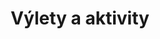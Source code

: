---
layout: "pages/vylety-aktivity.njk"

title: 'Výlety a aktivity'
description: 'Výlety a aktivity pro celou rodinu. Objevte cyklotrasy, památky, golf nebo relaxaci u vody v okolí Chateau Orlice.'
permalink: 'cs/vylety-aktivity/'

eleventyNavigation:
  key: Výlety a aktivity
  parent: Služby a zážitky
  order: 700


landing:
  breadcrumbsHome: Domů
  breadcrumbsCurrent: Výlety a aktivity

  heading: Naše tipy na výlety

  mouseIconAlt: Ikona počítačové myši

  imageUrl: /assets/images/trips/trips.jpg
  imageAlt: Zámek Letohrad


posts:
  topper: Výlety a aktivity
  heading: Kam vyrazit během pobytu


ctaPosts:
  items:
    - title: Aktuality
      url: /aktuality

      imageUrl: /assets/images/news/news.jpg
      imageAlt: Chateau Orlice z ptačího pohledu

    - title: Pobytové balíčky
      url: /pobytove-balicky

      imageUrl: /assets/images/stay-packages/stay-packages-1.jpg
      imageAlt: Hosté na koloběžkách u Chateau Orlice
---